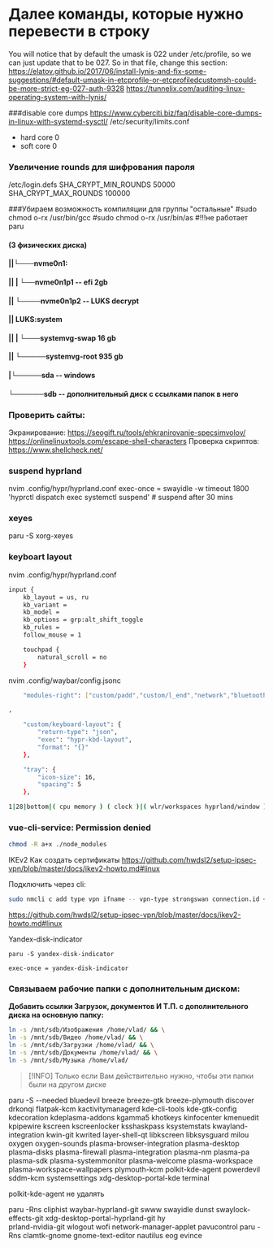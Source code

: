 # Далее команды, которые нужно перевести в строку

You will notice that by default the umask is 022 under /etc/profile, so we can just update that to be 027. So in that file, change this section:
https://elatov.github.io/2017/06/install-lynis-and-fix-some-suggestions/#default-umask-in-etcprofile-or-etcprofiledcustomsh-could-be-more-strict-eg-027-auth-9328
https://tunnelix.com/auditing-linux-operating-system-with-lynis/


###disable core dumps https://www.cyberciti.biz/faq/disable-core-dumps-in-linux-with-systemd-sysctl/
/etc/security/limits.conf
* hard core 0
* soft core 0

### Увеличение rounds для шифрования пароля
/etc/login.defs
SHA_CRYPT_MIN_ROUNDS 50000
SHA_CRYPT_MAX_ROUNDS 100000


###Убираем возможность компиляции для группы "остальные"
 #sudo chmod o-rx /usr/bin/gcc
 #sudo chmod o-rx /usr/bin/as
#!!!не работает paru


#### (3 физических диска)
#### ||└───nvme0n1:
#### ||    | └──nvme0n1p1 -- efi 2gb
#### ||    └────nvme0n1p2 -- LUKS decrypt
#### ||          LUKS:system 
#### ||          | └───systemvg-swap 16 gb
#### ||          └─────systemvg-root 935 gb
#### |└─────sda -- windows 
#### └──────sdb -- дополнительный диск с ссылками папок в него

### Проверить сайты:
Экранирование: https://seogift.ru/tools/ehkranirovanie-specsimvolov/ https://onlinelinuxtools.com/escape-shell-characters
Проверка скриптов: https://www.shellcheck.net/

### suspend hyprland
nvim .config/hypr/hyprland.conf
exec-once = swayidle -w timeout 1800  'hyprctl dispatch exec systemctl suspend' # suspend after 30 mins

### xeyes
paru -S xorg-xeyes  

### keyboart layout
nvim .config/hypr/hyprland.conf
```bash
input {
    kb_layout = us, ru
    kb_variant =
    kb_model =
    kb_options = grp:alt_shift_toggle     
    kb_rules =
    follow_mouse = 1

    touchpad {
        natural_scroll = no
    }
```

nvim .config/waybar/config.jsonc    
```bash
	"modules-right": ["custom/padd","custom/l_end","network","bluetooth","pulseaudio","pulseaudio#microphone","custom/updates",**"custom/keyboard-layout"**,"custom/r_end","custom/l_end","tray","custom/r_end","custom/l_end","custom/wallchange","custom/mode","custom/wbar","custom/cliphist","custom/power","custom/r_end","custom/padd"],
```

```bash
,

    "custom/keyboard-layout": {
        "return-type": "json",
        "exec": "hypr-kbd-layout", 
        "format": "{}"
    },

    "tray": {
        "icon-size": 16,
        "spacing": 5
    },

```

```bash
1|28|bottom|( cpu memory ) ( clock )|( wlr/workspaces hyprland/window )|( network bluetooth pulseaudio pulseaudio#microphone custom/updates **custom/keyboard-layout**) ( tray ) 
```

### vue-cli-service: Permission denied
```bash
chmod -R a+x ./node_modules 
```


IKEv2
Как создать сертификаты
https://github.com/hwdsl2/setup-ipsec-vpn/blob/master/docs/ikev2-howto.md#linux

Подключить через cli:
```bash
sudo nmcli c add type vpn ifname -- vpn-type strongswan connection.id <insert connection name> connection.autoconnect no vpn.data 'address = <insert vpn server address>, certificate = <full path to the extracted ikev2vpnca.cer>, encap = no, esp = aes128gcm16, ipcomp = no, method = key, proposal = yes, usercert = <full path to the extracted vpnclient.cer>, userkey = <full path to the extracted vpnclient.key>, virtual = yes'
```
https://github.com/hwdsl2/setup-ipsec-vpn/blob/master/docs/ikev2-howto.md#linux


Yandex-disk-indicator

```
paru -S yandex-disk-indicator
```

```
exec-once = yandex-disk-indicator
```


### Связываем рабочие папки с дополнительным диском:
**Добавить ссылки Загрузок, документов И Т.П. с дополнительного диска на основную папку:**
```bash
ln -s /mnt/sdb/Изображения /home/vlad/ && \
ln -s /mnt/sdb/Видео /home/vlad/ && \
ln -s /mnt/sdb/Загрузки /home/vlad/ && \
ln -s /mnt/sdb/Документы /home/vlad/ && \
ln -s /mnt/sdb/Музыка /home/vlad/
```
> [!INFO]
> Только если Вам действительно нужно, чтобы эти папки были на другом диске

paru -S --needed bluedevil breeze breeze-gtk breeze-plymouth discover drkonqi flatpak-kcm     kactivitymanagerd kde-cli-tools kde-gtk-config kdecoration kdeplasma-addons kgamma5 khotkeys kinfocenter kmenuedit kpipewire kscreen kscreenlocker ksshaskpass ksystemstats kwayland-integration kwin-git kwrited layer-shell-qt libkscreen libksysguard milou oxygen oxygen-sounds plasma-browser-integration plasma-desktop plasma-disks plasma-firewall plasma-integration plasma-nm plasma-pa plasma-sdk plasma-systemmonitor plasma-welcome plasma-workspace plasma-workspace-wallpapers plymouth-kcm polkit-kde-agent powerdevil sddm-kcm systemsettings xdg-desktop-portal-kde terminal

polkit-kde-agent не удалять


paru -Rns cliphist waybar-hyprland-git swww swayidle dunst swaylock-effects-git xdg-desktop-portal-hyprland-git hy  
prland-nvidia-git wlogout wofi network-manager-applet pavucontrol
paru -Rns clamtk-gnome  gnome-text-editor nautilus eog evince
